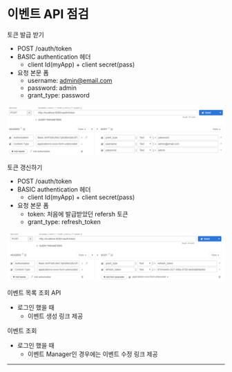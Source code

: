 # 이벤트 API 점검

토큰 발급 받기

* POST /oauth/token
* BASIC authentication 헤더
  * client Id(myApp) + client secret(pass)
* 요청 본문 폼
  * username: admin@email.com
  * password: admin
  * grant_type: password

![img](images/TaB36fmuqOrwfFai7wnjiqagzaE1McVIGY0pJ8kGz8SIP2-vBFZ6BfoHezv2RssxSWlsF1qmRxh_VIhUbJ1RaY-eTEGtb09qy9EXvLdS2N2yE-lvaqJTZOKq98qMq17Gwn9QAIgl.png) 

토큰 갱신하기

* POST /oauth/token
* BASIC authentication 헤더
  * client Id(myApp) + client secret(pass)
* 요청 본문 폼
  * token: 처음에 발급받았던 refersh 토큰
  * grant_type: refresh_token

![img](images/NNaRs_KnvL7lL6dFrDTzWvYauJ3FYJZxXouPozRd5ShGL3S14XCpZg2wLF_ZT3MEo9BnhpcAHDUldqEObjgeKqmFST4zyFfruPGvf7klLOCgU4jbidXKB5C9B7hrAYb-yYqHZqBc.png)

이벤트 목록 조회 API

* 로그인 했을 때
  * 이벤트 생성 링크 제공

이벤트 조회

* 로그인 했을 때
  * 이벤트 Manager인 경우에는 이벤트 수정 링크 제공

---

